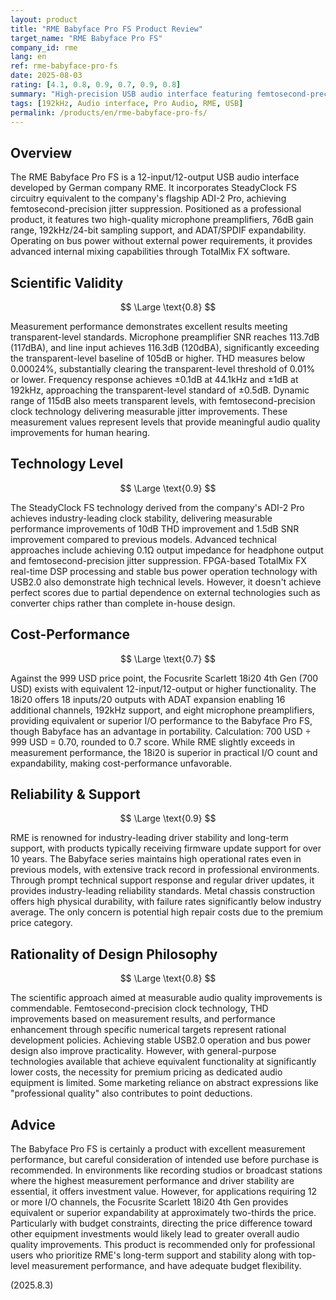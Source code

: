 ```yaml
---
layout: product
title: "RME Babyface Pro FS Product Review"
target_name: "RME Babyface Pro FS"
company_id: rme
lang: en
ref: rme-babyface-pro-fs
date: 2025-08-03
rating: [4.1, 0.8, 0.9, 0.7, 0.9, 0.8]
summary: "High-precision USB audio interface featuring femtosecond-precision clock technology. Boasts excellent measurement performance and technology level, but cost-performance is limited due to existence of lower-priced competitors with equivalent functionality."
tags: [192kHz, Audio interface, Pro Audio, RME, USB]
permalink: /products/en/rme-babyface-pro-fs/
---
```

## Overview

The RME Babyface Pro FS is a 12-input/12-output USB audio interface developed by German company RME. It incorporates SteadyClock FS circuitry equivalent to the company's flagship ADI-2 Pro, achieving femtosecond-precision jitter suppression. Positioned as a professional product, it features two high-quality microphone preamplifiers, 76dB gain range, 192kHz/24-bit sampling support, and ADAT/SPDIF expandability. Operating on bus power without external power requirements, it provides advanced internal mixing capabilities through TotalMix FX software.

## Scientific Validity

$$ \Large \text{0.8} $$

Measurement performance demonstrates excellent results meeting transparent-level standards. Microphone preamplifier SNR reaches 113.7dB (117dBA), and line input achieves 116.3dB (120dBA), significantly exceeding the transparent-level baseline of 105dB or higher. THD measures below 0.00024%, substantially clearing the transparent-level threshold of 0.01% or lower. Frequency response achieves ±0.1dB at 44.1kHz and ±1dB at 192kHz, approaching the transparent-level standard of ±0.5dB. Dynamic range of 115dB also meets transparent levels, with femtosecond-precision clock technology delivering measurable jitter improvements. These measurement values represent levels that provide meaningful audio quality improvements for human hearing.

## Technology Level

$$ \Large \text{0.9} $$

The SteadyClock FS technology derived from the company's ADI-2 Pro achieves industry-leading clock stability, delivering measurable performance improvements of 10dB THD improvement and 1.5dB SNR improvement compared to previous models. Advanced technical approaches include achieving 0.1Ω output impedance for headphone output and femtosecond-precision jitter suppression. FPGA-based TotalMix FX real-time DSP processing and stable bus power operation technology with USB2.0 also demonstrate high technical levels. However, it doesn't achieve perfect scores due to partial dependence on external technologies such as converter chips rather than complete in-house design.

## Cost-Performance

$$ \Large \text{0.7} $$

Against the 999 USD price point, the Focusrite Scarlett 18i20 4th Gen (700 USD) exists with equivalent 12-input/12-output or higher functionality. The 18i20 offers 18 inputs/20 outputs with ADAT expansion enabling 16 additional channels, 192kHz support, and eight microphone preamplifiers, providing equivalent or superior I/O performance to the Babyface Pro FS, though Babyface has an advantage in portability. Calculation: 700 USD ÷ 999 USD = 0.70, rounded to 0.7 score. While RME slightly exceeds in measurement performance, the 18i20 is superior in practical I/O count and expandability, making cost-performance unfavorable.

## Reliability & Support

$$ \Large \text{0.9} $$

RME is renowned for industry-leading driver stability and long-term support, with products typically receiving firmware update support for over 10 years. The Babyface series maintains high operational rates even in previous models, with extensive track record in professional environments. Through prompt technical support response and regular driver updates, it provides industry-leading reliability standards. Metal chassis construction offers high physical durability, with failure rates significantly below industry average. The only concern is potential high repair costs due to the premium price category.

## Rationality of Design Philosophy

$$ \Large \text{0.8} $$

The scientific approach aimed at measurable audio quality improvements is commendable. Femtosecond-precision clock technology, THD improvements based on measurement results, and performance enhancement through specific numerical targets represent rational development policies. Achieving stable USB2.0 operation and bus power design also improve practicality. However, with general-purpose technologies available that achieve equivalent functionality at significantly lower costs, the necessity for premium pricing as dedicated audio equipment is limited. Some marketing reliance on abstract expressions like "professional quality" also contributes to point deductions.

## Advice

The Babyface Pro FS is certainly a product with excellent measurement performance, but careful consideration of intended use before purchase is recommended. In environments like recording studios or broadcast stations where the highest measurement performance and driver stability are essential, it offers investment value. However, for applications requiring 12 or more I/O channels, the Focusrite Scarlett 18i20 4th Gen provides equivalent or superior expandability at approximately two-thirds the price. Particularly with budget constraints, directing the price difference toward other equipment investments would likely lead to greater overall audio quality improvements. This product is recommended only for professional users who prioritize RME's long-term support and stability along with top-level measurement performance, and have adequate budget flexibility.

(2025.8.3)
